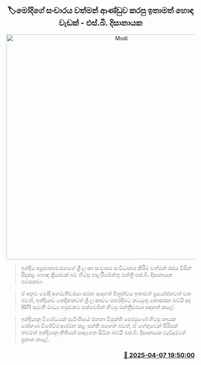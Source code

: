 <p align='center'><b><h2 align='center' title='Modi's Visit a Positive Step by the Current Government – S.B. Dissanayake'>🏷මෝදිගේ සංචාරය වත්මන් ආණ්ඩුව කරපු ඉතාමත් හොඳ වැඩක් - එස්.බී. දිසානායක</h2></b></p>
<p align='center'><img src='https://helakuru.sgp1.cdn.digitaloceanspaces.com/esana/images/lib/sb-disanayake-new.jpg' width='600' alt='Modi's Visit a Positive Step by the Current Government – S.B. Dissanayake'></p>

> ඉන්දීය අග්‍රමාත්‍යවරයාගේ ශ්‍රී ලංකා සංචාරය සංවිධානය කිරීම වත්මන් රජය විසින් සිදුකළ හොඳ ක්‍රියාවක් බව හිටපු පාර්ලිමේන්තු මන්ත්‍රී එස්.බී. දිසානායක පවසනවා.

> ඒ අනුව මෝදි අගමැතිවරයා සමඟ සාදාගත් මිත්‍රත්වය ඉතාමත් ප්‍රයෝජනවත් වන බවත්, ඉන්දියාව කෙදිනකවත් ශ්‍රී ලංකාවට පහරදීමට කටයුතු නොකරන බවයි අද (07) පැවති මාධ්‍ය හමුවකට එක්වෙමින් හිටපු මන්ත්‍රීවරයා සඳහන් කළේ.

> ඉන්දියානු විරෝධයක් පැමිණියේ ජනතා විමුක්ති පෙරමුණේ හිටපු නායක රෝහණ විජේවීර ආරම්භ කළ පන්ති පහෙන් බවත්, ඒ හේතුවෙන් පිරිසක් තවමත් ඉන්දියානු භීතියක් සාදාගෙන සිටින බවයි එස්.බී. දිසානායක වැඩිදුරටත් ප්‍රකාශ කළේ.



<h3 align='right'><a href='https://www.helakuru.lk/esana/p/109040/'>📅 2025-04-07 19:50:00</a></h3>
